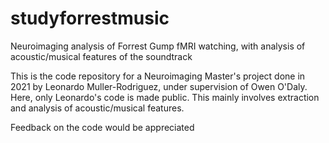 # studyforrestmusic
Neuroimaging analysis of Forrest Gump fMRI watching, with analysis of acoustic/musical features of the soundtrack

This is the code repository for a Neuroimaging Master's project done in 2021 by Leonardo Muller-Rodriguez, under supervision of Owen O'Daly.
Here, only Leonardo's code is made public. This mainly involves extraction and analysis of acoustic/musical features.

Feedback on the code would be appreciated 
